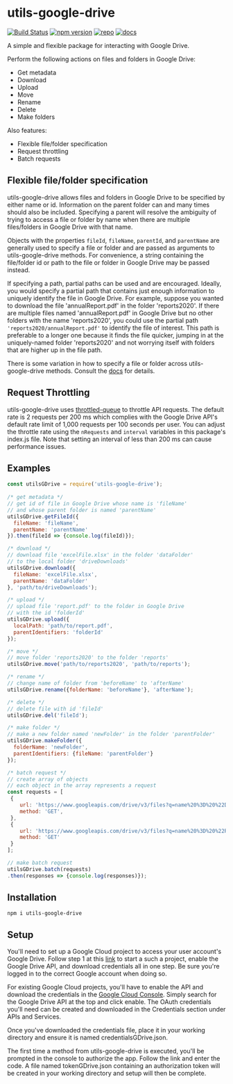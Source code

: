 # **utils-google-drive**
[![Build Status](https://travis-ci.com/curtcommander/utils-google-drive.svg?branch=master)](https://travis-ci.com/curtcommander/utils-google-drive)
[![npm version](https://badge.fury.io/js/utils-google-drive.svg)](https://www.npmjs.com/package/utils-google-drive)
[![repo](https://img.shields.io/badge/repo-gray.svg)](https://github.com/curtcommander/utils-google-drive)
[![docs](https://img.shields.io/badge/docs-gray.svg)](https://curtcommander.github.io/utils-google-drive/)

A simple and flexible package for interacting with Google Drive.

Perform the following actions on files and folders in Google Drive:
 - Get metadata
 - Download
 - Upload
 - Move
 - Rename
 - Delete
 - Make folders

Also features:
 - Flexible file/folder specification
 - Request throttling
 - Batch requests
 
## **Flexible file/folder specification**
utils-google-drive allows files and folders in Google Drive to be specified by either name or id. Information on the parent folder can and many times should also be included. Specifying a parent will resolve the ambiguity of trying to access a file or folder by name when there are multiple files/folders in Google Drive with that name.

Objects with the properties `fileId`, `fileName`, `parentId`, and `parentName` are generally used to specify a file or folder and are passed as arguments to utils-google-drive methods. For convenience, a string containing the file/folder id or path to the file or folder in Google Drive may be passed instead.

If specifying a path, partial paths can be used and are encouraged. Ideally, you would specify a partial path that contains just enough information to uniquely identify the file in Google Drive. For example, suppose you wanted to download the file 'annualReport.pdf' in the folder 'reports2020'. If there are multiple files named 'annualReport.pdf' in Google Drive but no other folders with the name 'reports2020', you could use the partial path `'reports2020/annualReport.pdf'` to identify the file of interest. This path is preferable to a longer one because it finds the file quicker, jumping in at the uniquely-named folder 'reports2020' and not worrying itself with folders that are higher up in the file path.

There is some variation in how to specify a file or folder across utils-google-drive methods. Consult the [docs](https://curtcommander.github.io/utils-google-drive/) for details.

## **Request Throttling**

utils-google-drive uses [throttled-queue](https://www.npmjs.com/package/throttled-queue) to throttle API requests. The default rate is 2 requests per 200 ms which complies with the Google Drive API's default rate limit of 1,000 requests per 100 seconds per user. You can adjust the throttle rate using the `nRequests` and `interval` variables in this package's index.js file. Note that setting an interval of less than 200 ms can cause performance issues.

## **Examples**
```javascript
const utilsGDrive = require('utils-google-drive');
 
/* get metadata */
// get id of file in Google Drive whose name is 'fileName'
// and whose parent folder is named 'parentName'
utilsGDrive.getFileId({
  fileName: 'fileName',
  parentName: 'parentName'
}).then(fileId => {console.log(fileId)});

/* download */
// download file 'excelFile.xlsx' in the folder 'dataFolder'
// to the local folder 'driveDownloads'
utilsGDrive.download({
  fileName: 'excelFile.xlsx',
  parentName: 'dataFolder'
}, 'path/to/driveDownloads');

/* upload */
// upload file 'report.pdf' to the folder in Google Drive
// with the id 'folderId'
utilsGDrive.upload({
  localPath: 'path/to/report.pdf',
  parentIdentifiers: 'folderId' 
});

/* move */
// move folder 'reports2020' to the folder 'reports'
utilsGDrive.move('path/to/reports2020', 'path/to/reports');

/* rename */
// change name of folder from 'beforeName' to 'afterName'
utilsGDrive.rename({folderName: 'beforeName'}, 'afterName');

/* delete */
// delete file with id 'fileId'
utilsGDrive.del('fileId');

/* make folder */
// make a new folder named 'newFolder' in the folder 'parentFolder'
utilsGDrive.makeFolder({
  folderName: 'newFolder',
  parentIdentifiers: {fileName: 'parentFolder'}
});

/* batch request */
// create array of objects
// each object in the array represents a request
const requests = [
 {
    url: 'https://www.googleapis.com/drive/v3/files?q=name%20%3D%20%22Daily%20Logs%22',
    method: 'GET',
 },
 {
    url: 'https://www.googleapis.com/drive/v3/files?q=name%20%3D%20%22Reports%22',
    method: 'GET'
 }
];

// make batch request
utilsGDrive.batch(requests)
.then(responses => {console.log(responses)});

```

## **Installation**
```
npm i utils-google-drive
```
 
## **Setup**
You'll need to set up a Google Cloud project to access your user account's Google Drive. Follow step 1 at this [link](https://developers.google.com/drive/api/v3/quickstart/nodejs) to start a such a project, enable the Google Drive API, and download credentials all in one step.
Be sure you're logged in to the correct Google account when doing so.

For existing Google Cloud projects, you'll have to enable the API and download the credentials
in the [Google Cloud Console](https://console.developers.google.com/). Simply search for the Google Drive API at the top and click enable.
The OAuth credentials you'll need can be created and downloaded in the Credentials section under APIs and Services.

Once you've downloaded the credentials file, place it in your working directory and ensure it is named credentialsGDrive.json. 

The first time a method from utils-google-drive is executed, you'll be prompted in the console to authorize the app.
Follow the link and enter the code. A file named tokenGDrive.json containing an authorization token will be created in your working directory and setup will then be complete.
